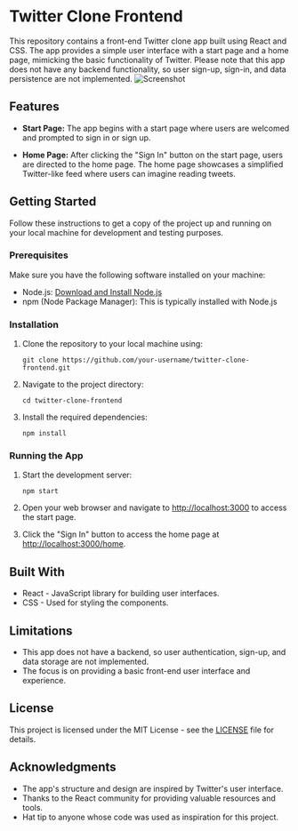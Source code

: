 # Twitter Clone Frontend

This repository contains a front-end Twitter clone app built using React and CSS. The app provides a simple user interface with a start page and a home page, mimicking the basic functionality of Twitter. Please note that this app does not have any backend functionality, so user sign-up, sign-in, and data persistence are not implemented.
![Screenshot](https://github.com/GeorgiosDev/twitter-clone/blob/main/src/assets/images/1.jpg)

## Features

- **Start Page:** The app begins with a start page where users are welcomed and prompted to sign in or sign up.

- **Home Page:** After clicking the "Sign In" button on the start page, users are directed to the home page. The home page showcases a simplified Twitter-like feed where users can imagine reading tweets.

## Getting Started

Follow these instructions to get a copy of the project up and running on your local machine for development and testing purposes.

### Prerequisites

Make sure you have the following software installed on your machine:

- Node.js: [Download and Install Node.js](https://nodejs.org/)
- npm (Node Package Manager): This is typically installed with Node.js

### Installation

1. Clone the repository to your local machine using:

   ```
   git clone https://github.com/your-username/twitter-clone-frontend.git
   ```

2. Navigate to the project directory:

   ```
   cd twitter-clone-frontend
   ```

3. Install the required dependencies:

   ```
   npm install
   ```

### Running the App

1. Start the development server:

   ```
   npm start
   ```

2. Open your web browser and navigate to [http://localhost:3000](http://localhost:3000) to access the start page.

3. Click the "Sign In" button to access the home page at [http://localhost:3000/home](http://localhost:3000/home).

## Built With

- React - JavaScript library for building user interfaces.
- CSS - Used for styling the components.

## Limitations

- This app does not have a backend, so user authentication, sign-up, and data storage are not implemented.
- The focus is on providing a basic front-end user interface and experience.

## License

This project is licensed under the MIT License - see the [LICENSE](LICENSE) file for details.

## Acknowledgments

- The app's structure and design are inspired by Twitter's user interface.
- Thanks to the React community for providing valuable resources and tools.
- Hat tip to anyone whose code was used as inspiration for this project.



